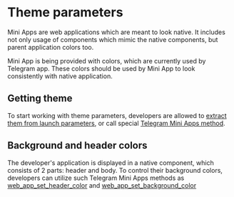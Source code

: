 # Theme parameters

Mini Apps are web applications which are meant to look native. It includes not only usage of
components which mimic the native components, but parent application colors too.

Mini App is being provided with colors, which are currently used by Telegram app. These colors
should be used by Mini App to look consistently with native application.

[//]: # (TODO: We need more specific information on theme parameters content)

## Getting theme

To start working with theme parameters, developers are allowed to [extract them from launch
parameters](../launch-parameters/common-information#tgwebappthemeparams), or call
special [Telegram Mini Apps method](../apps-communication/methods#web-app-request-theme).

## Background and header colors

The developer's application is displayed in a native component, which consists of 2 parts: header
and body. To control their background colors, developers can utilize such Telegram Mini Apps
methods as [web_app_set_header_color](../apps-communication/methods#web-app-set-header-color)
and [web_app_set_background_color](../apps-communication/methods#web-app-set-background-color)
